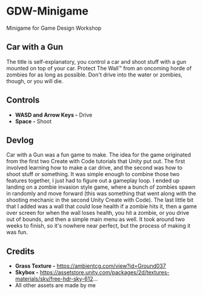 # GDW-Minigame
Minigame for Game Design Workshop

## Car with a Gun
The title is self-explanatory, you control a car and shoot stuff with a gun mounted on top of your car. Protect The Wall™ from an oncoming horde of zombies for as long as possible. Don't drive into the water or zombies, though, or you will die.

## Controls
- **WASD and Arrow Keys -** Drive
- **Space -** Shoot

## Devlog
Car with a Gun was a fun game to make. The idea for the game originated from the first two Create with Code tutorials that Unity put out. The first involved learning how to make a car drive, and the second was how to shoot stuff or something. It was simple enough to combine those two features together, I just had to figure out a gameplay loop. I ended up landing on a zombie invasion style game, where a bunch of zombies spawn in randomly and move forward (this was something that went along with the shooting mechanic in the second Unity Create with Code). The last little bit that I added was a wall that could lose health if a zombie hits it, then a game over screen for when the wall loses health, you hit a zombie, or you drive out of bounds, and then a simple main menu as well. It took around two weeks to finish, so it's nowhere near perfect, but the process of making it was fun.

## Credits
- **Grass Texture -** https://ambientcg.com/view?id=Ground037
- **Skybox -** https://assetstore.unity.com/packages/2d/textures-materials/sky/free-hdr-sky-612...
- All other assets are made by me
